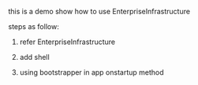 ﻿this is a demo show how to use EnterpriseInfrastructure

steps as follow:

1. refer EnterpriseInfrastructure

2. add shell

3. using bootstrapper in app onstartup method
